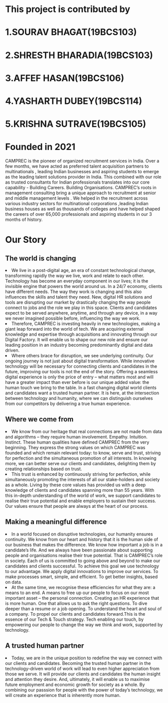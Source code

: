 #  This project is contributed by 
# 1.SOURAV BHAGAT(19BCS103)
# 2.SHRESTH BHARADIA(19BCS103)
# 3.AFFEF HASAN(19BCS106)
# 4.YASHARTH DUBEY(19BCS114)
# 5.KRISHNA SUTRAVE(19BCS105)


######
<h1>Founded in 2021</h1> CAMPREC is the pioneer of organized recruitment services in India. Over a few months, we have acted as preferred talent acquisition partners to multinationals , leading Indian businesses and aspiring students to emerge as the leading talent solutions provider in India. This combined with our role as trusted consultants for Indian professionals translates into our core capability - Building Careers. Building Organisations.
CAMPREC’s roots in management consulting bring a unique approach to recruitment at senior and middle management levels .
We helped in the recruitment  across various industry sectors for multinational corporations ,leading Indian business houses as well as thousands of colleges  and have helped shaped the careers of over 65,000 professionals and aspiring students in our 3 months of history.
 
 
<h1>Our Story</h1>
<h2>The world is changing</h2>
<li>We live in a post-digital age, an era of constant technological change, transforming rapidly the way we live, work and relate to each other. Technology has become an everyday component in our lives; it is the invisible engine that powers the world around us. In a 24/7 economy, clients have different needs. The way they work is changing and this also influences the skills and talent they need. New, digital HR solutions and tools are disrupting our market by drastically changing the way people connect to jobs and the role we play in this space. Clients and candidates expect to be served anywhere, anytime, and through any device, in a way we never imagined possible before, influencing the way we work.</li>
<li>Therefore, CAMPREC is investing heavily in new technologies, making a giant leap forward into the world of tech. We are acquiring external knowledge and expertise through acquisitions and innovating through our Digital Factory. It will enable us to shape our new role and ensure our leading position in an industry becoming predominantly digital and data driven.</li>
<li>Where others brace for disruption, we see underlying continuity. Our ongoing journey is not just about digital transformation. While innovative technology will be necessary for connecting clients and candidates in the future, improving our tools is not the end of the story. Offering a seamless digital experience is only the price of entry – what matters most and will have a greater impact than ever before is our unique added value: the human touch we bring to the table. In a fast changing digital world clients and candidates want a trusted human partner. It is here, at the intersection between technology and humanity, where we can distinguish ourselves from our competitors by delivering a true human experience.</li>
<h2>Where we come from</h2>
<li>We know from our heritage that real connections are not made from data and algorithms – they require human involvement. Empathy. Intuition. Instinct. These human qualities have defined CAMPREC from the very beginning. They express the strong values on which CAMPREC was founded and which remain relevant today: to know, serve and trust, striving for perfection and the simultaneous promotion of all interests. In knowing more, we can better serve our clients and candidates, delighting them by creating relationships based on trust.
</li>
<li>This trust is enhanced by continuously striving for perfection, while simultaneously promoting the interests of all our stake-holders and society as a whole. Living by these core values has provided us with a deep knowledge of clients and candidates spanning more than 55 years. With this in-depth understanding of the world of work, we support candidates to realise their true potential and enable employers to sustain their success. Our values ensure that people are always at the heart of our process.
</li>
<h2>Making a meaningful difference</h2>
<li>In a world focused on disruptive technologies, our humanity ensures continuity. We know from our heart and history that it is the human side of our business that makes the difference. We know how important a job is in a candidate’s life. And we always have been passionate about supporting people and organisations realise their true potential. That is CAMPREC’s role in society. Each of us is committed to going above and beyond to make our candidates and clients successful. To achieve this goal we use technology to our advantage. We apply digital innovations to improve our services. To make processes smart, simple, and efficient. To get better insights, based on data.</li>
<li>At the same time, we recognise these efficiencies for what they are: a means to an end. A means to free up our people to focus on our most important asset – the personal connection. Creating an HR experience that is more human. One that allows us to ask the right questions. To dive deeper than a resume or a job opening. To understand the heart and soul of a company. To propel our clients and candidates forward.This is the essence of our Tech & Touch strategy. Tech enabling our touch, by empowering our people to change the way we think and work, supported by technology.</li>
<h2>A trusted human partner</h2>
<li>Today, we are in the unique position to redefine the way we connect with our clients and candidates. Becoming the trusted human partner in the technology-driven world of work will lead to even higher appreciation from those we serve. It will provide our clients and candidates the human insight and attention they desire. And, ultimately, it will enable us to maximise future employment and economic growth for society as a whole. By combining our passsion for people with the power of today’s technology, we will create an experience that is inherently more human.</li>
